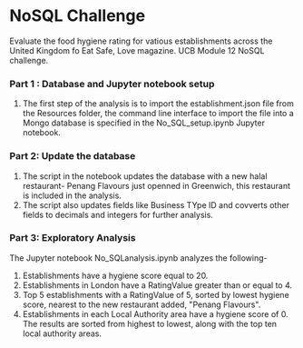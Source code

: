 # NoSQL Challenge
Evaluate the food hygiene rating for vatious establishments across the United Kingdom fo Eat Safe, Love magazine. UCB Module 12 NoSQL challenge.

### Part 1 : Database and Jupyter notebook setup
1. The first step of the analysis is to import the establishment.json file from the Resources folder, the command line interface to import the file into a Mongo database is specified in the No_SQL_setup.ipynb Jupyter notebook.

### Part 2: Update the database
1. The script in the notebook updates the database with a new halal restaurant- Penang Flavours just openned in Greenwich, this restaurant is included in the analysis.
2. The script also updates fields like Business TYpe ID and covverts other fields to decimals and integers for further analysis.

### Part 3: Exploratory Analysis
The Jupyter notebook No_SQLanalysis.ipynb analyzes the following-
1. Establishments have a hygiene score equal to 20.
2. Establishments in London have a RatingValue greater than or equal to 4.
3. Top 5 establishments with a RatingValue of 5, sorted by lowest hygiene score, nearest to the new restaurant added, "Penang Flavours".
4. Establishments in each Local Authority area have a hygiene score of 0. The results are sorted from highest to lowest, along with the top ten local authority areas.